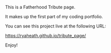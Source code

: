 This is a Fatherhood Tribute page.

It makes up the first part of my coding portfolio.

You can see this project live at the following URL:

https://ryaheath.github.io/tribute_page/

Enjoy!
